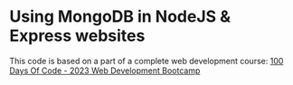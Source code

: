 # Using MongoDB in NodeJS & Express websites

This code is based on a part of a complete web development course: [100 Days Of Code - 2023 Web Development Bootcamp](https://www.udemy.com/course/100-days-of-code-web-development-bootcamp/)
